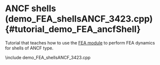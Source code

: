 ANCF shells  (demo_FEA_shellsANCF_3423.cpp)     {#tutorial_demo_FEA_ancfShell}
======================================


Tutorial that teaches how to use the 
[FEA module](group__chrono__fea.html)
to perform FEA dynamics for shells of ANCF type.

\include demo_FEA_shellsANCF_3423.cpp
